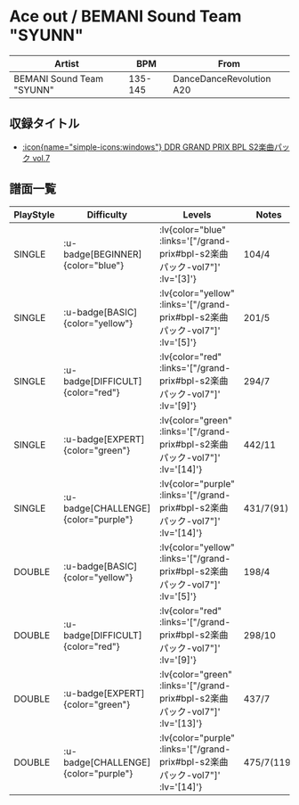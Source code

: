 # Ace out / BEMANI Sound Team "SYUNN"

|Artist|BPM|From|
|------|---|----|
|BEMANI Sound Team "SYUNN"|135-145|DanceDanceRevolution A20|

## 収録タイトル

- [ :icon{name="simple-icons:windows"} DDR GRAND PRIX BPL S2楽曲パック vol.7](/grand-prix#bpl-s2楽曲パック-vol7)

## 譜面一覧

|PlayStyle|Difficulty|Levels|Notes|Movie|
|---------|----------|------|-----|-----|
|SINGLE| :u-badge[BEGINNER]{color="blue"} | :lv{color="blue" :links='["/grand-prix#bpl-s2楽曲パック-vol7"]' :lv='[3]'} |104/4||
|SINGLE| :u-badge[BASIC]{color="yellow"} | :lv{color="yellow" :links='["/grand-prix#bpl-s2楽曲パック-vol7"]' :lv='[5]'} |201/5||
|SINGLE| :u-badge[DIFFICULT]{color="red"} | :lv{color="red" :links='["/grand-prix#bpl-s2楽曲パック-vol7"]' :lv='[9]'} |294/7||
|SINGLE| :u-badge[EXPERT]{color="green"} | :lv{color="green" :links='["/grand-prix#bpl-s2楽曲パック-vol7"]' :lv='[14]'} |442/11||
|SINGLE| :u-badge[CHALLENGE]{color="purple"} | :lv{color="purple" :links='["/grand-prix#bpl-s2楽曲パック-vol7"]' :lv='[14]'} |431/7(91)||
|DOUBLE| :u-badge[BASIC]{color="yellow"} | :lv{color="yellow" :links='["/grand-prix#bpl-s2楽曲パック-vol7"]' :lv='[5]'} |198/4||
|DOUBLE| :u-badge[DIFFICULT]{color="red"} | :lv{color="red" :links='["/grand-prix#bpl-s2楽曲パック-vol7"]' :lv='[9]'} |298/10||
|DOUBLE| :u-badge[EXPERT]{color="green"} | :lv{color="green" :links='["/grand-prix#bpl-s2楽曲パック-vol7"]' :lv='[13]'} |437/7||
|DOUBLE| :u-badge[CHALLENGE]{color="purple"} | :lv{color="purple" :links='["/grand-prix#bpl-s2楽曲パック-vol7"]' :lv='[14]'} |475/7(119)||
